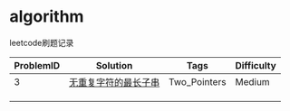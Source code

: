 # algorithm
leetcode刷题记录



| ProblemID | Solution                               | Tags         | Difficulty |
| --------- | -------------------------------------- | ------------ | ---------- |
| 3         | [无重复字符的最长子串](./leetcode3.md) | Two_Pointers | Medium     |
|           |                                        |              |            |
|           |                                        |              |            |
|           |                                        |              |            |

